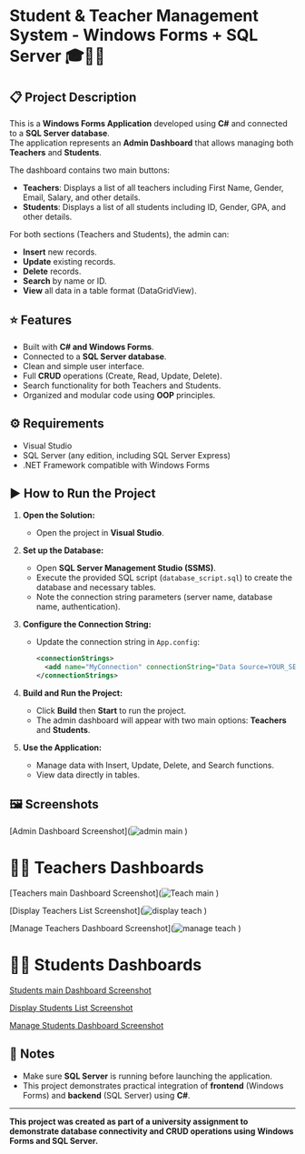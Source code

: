 # Student & Teacher Management System - Windows Forms + SQL Server 🎓🧑‍🏫

## 📋 Project Description

This is a **Windows Forms Application** developed using **C#** and connected to a **SQL Server database**.  
The application represents an **Admin Dashboard** that allows managing both **Teachers** and **Students**.

The dashboard contains two main buttons:
- **Teachers**: Displays a list of all teachers including First Name, Gender, Email, Salary, and other details.
- **Students**: Displays a list of all students including ID, Gender, GPA, and other details.

For both sections (Teachers and Students), the admin can:
- **Insert** new records.
- **Update** existing records.
- **Delete** records.
- **Search** by name or ID.
- **View** all data in a table format (DataGridView).

## ⭐ Features

- Built with **C# and Windows Forms**.
- Connected to a **SQL Server database**.
- Clean and simple user interface.
- Full **CRUD** operations (Create, Read, Update, Delete).
- Search functionality for both Teachers and Students.
- Organized and modular code using **OOP** principles.

## ⚙️ Requirements

- Visual Studio
- SQL Server (any edition, including SQL Server Express)
- .NET Framework compatible with Windows Forms

## ▶️ How to Run the Project

1. **Open the Solution:**
   - Open the project in **Visual Studio**.

2. **Set up the Database:**
   - Open **SQL Server Management Studio (SSMS)**.
   - Execute the provided SQL script (`database_script.sql`) to create the database and necessary tables.
   - Note the connection string parameters (server name, database name, authentication).

3. **Configure the Connection String:**
   - Update the connection string in `App.config`:
     ```xml
     <connectionStrings>
       <add name="MyConnection" connectionString="Data Source=YOUR_SERVER_NAME;Initial Catalog=YOUR_DATABASE_NAME;Integrated Security=True" providerName="System.Data.SqlClient"/>
     </connectionStrings>
     ```

4. **Build and Run the Project:**
   - Click **Build** then **Start** to run the project.
   - The admin dashboard will appear with two main options: **Teachers** and **Students**.

5. **Use the Application:**
   - Manage data with Insert, Update, Delete, and Search functions.
   - View data directly in tables.

## 🖼️ Screenshots

[Admin Dashboard Screenshot](![admin main](https://github.com/user-attachments/assets/4d57c361-4612-4971-93e7-3e422656a4bc)
)

# 🧑‍🏫 Teachers Dashboards
[Teachers main Dashboard Screenshot](![Teach main](https://github.com/user-attachments/assets/5b064923-7e7b-4b5c-b6f0-27b426f6b864)
)

[Display Teachers List Screenshot](![display teach](https://github.com/user-attachments/assets/62b1604c-b985-402c-b228-7ddaf7fa58f3)
)

[Manage Teachers Dashboard Screenshot](![manage teach](https://github.com/user-attachments/assets/1f0f60ff-ce9f-414e-94b1-dce1e61f9ee8)
)

# 🧑‍🎓 Students Dashboards
[Students main Dashboard Screenshot](![image](https://github.com/user-attachments/assets/738af072-3626-4b53-94b6-5daa2f875dea)
)

[Display Students List Screenshot](![image](https://github.com/user-attachments/assets/4fabbd74-4867-43d0-a0e6-d6747cf20375)
)

[Manage Students Dashboard Screenshot](![asdasd](https://github.com/user-attachments/assets/e56b02a1-c42f-4a00-a45c-ac05fba388f6)
)

## 📝 Notes

- Make sure **SQL Server** is running before launching the application.
- This project demonstrates practical integration of **frontend** (Windows Forms) and **backend** (SQL Server) using **C#**.

---

**This project was created as part of a university assignment to demonstrate database connectivity and CRUD operations using Windows Forms and SQL Server.**

